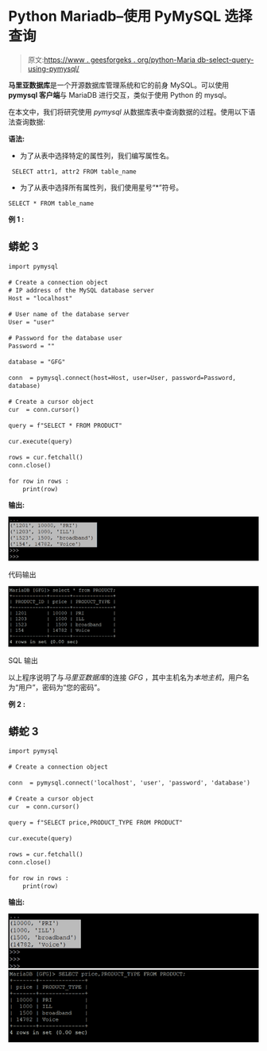 # Python Mariadb–使用 PyMySQL 选择查询

> 原文:[https://www . geesforgeks . org/python-Maria db-select-query-using-pymysql/](https://www.geeksforgeeks.org/python-mariadb-select-query-using-pymysql/)

**马里亚数据库**是一个开源数据库管理系统和它的前身 MySQL。可以使用 **pymysql 客户端**与 MariaDB 进行交互，类似于使用 Python 的 mysql。

在本文中，我们将研究使用 *pymysql* 从数据库表中查询数据的过程。使用以下语法查询数据:

**语法:**

*   为了从表中选择特定的属性列，我们编写属性名。

```
 SELECT attr1, attr2 FROM table_name

```

*   为了从表中选择所有属性列，我们使用星号“*”符号。

```
SELECT * FROM table_name

```

**例 1 :**

## 蟒蛇 3

```
import pymysql

# Create a connection object
# IP address of the MySQL database server
Host = "localhost"  

# User name of the database server
User = "user"      

# Password for the database user
Password = ""           

database = "GFG"

conn  = pymysql.connect(host=Host, user=User, password=Password, database)

# Create a cursor object
cur  = conn.cursor()

query = f"SELECT * FROM PRODUCT"

cur.execute(query)

rows = cur.fetchall()
conn.close()

for row in rows :
    print(row)
```

**输出:**

![querying data in mariadb](img/56baa6ce3e2fb25d48fcb2ba9178f2ad.png)

代码输出

![querying data in mariadb](img/f55137d3d13942c3de89500b810d45e5.png)

SQL 输出

以上程序说明了与*马里亚数据库*的连接 *GFG* ，其中主机名为*本地主机*，用户名为“用户”，密码为“您的密码”。

**例 2 :**

## 蟒蛇 3

```
import pymysql

# Create a connection object

conn  = pymysql.connect('localhost', 'user', 'password', 'database')

# Create a cursor object
cur  = conn.cursor()

query = f"SELECT price,PRODUCT_TYPE FROM PRODUCT"

cur.execute(query)

rows = cur.fetchall()
conn.close()

for row in rows :
    print(row)
```

**输出:**

![querying data in mariadb](img/8032d078a881a40e3af44cca3f2d9126.png) ![querying data in mariadb](img/bea335f0f14c39767452600339c440bd.png)